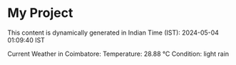 # My Project

This content is dynamically generated in Indian Time (IST): 2024-05-04 01:09:40 IST


Current Weather in Coimbatore:
Temperature: 28.88 °C
Condition: light rain
